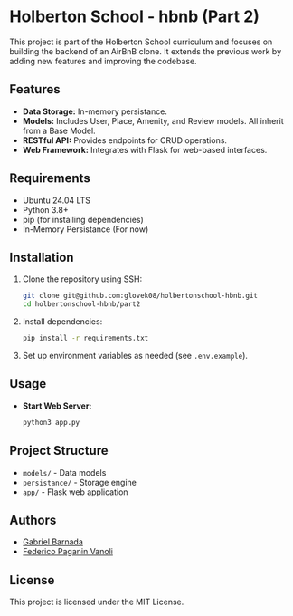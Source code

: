 # Holberton School - hbnb (Part 2)

This project is part of the Holberton School curriculum and focuses on building the backend of an AirBnB clone. It extends the previous work by adding new features and improving the codebase.

## Features

- **Data Storage:** In-memory persistance.
- **Models:** Includes User, Place, Amenity, and Review models. All inherit from a Base Model.
- **RESTful API:** Provides endpoints for CRUD operations.
- **Web Framework:** Integrates with Flask for web-based interfaces.

## Requirements

- Ubuntu 24.04 LTS
- Python 3.8+
- pip (for installing dependencies)
- In-Memory Persistance (For now)

## Installation

1. Clone the repository using SSH:
    ```bash
    git clone git@github.com:glovek08/holbertonschool-hbnb.git
    cd holbertonschool-hbnb/part2
    ```

2. Install dependencies:
    ```bash
    pip install -r requirements.txt
    ```

3. Set up environment variables as needed (see `.env.example`).

## Usage

- **Start Web Server:**
  ```bash
  python3 app.py
  ```

## Project Structure

- `models/` - Data models
- `persistance/` - Storage engine
- `app/` - Flask web application

## Authors

- [Gabriel Barnada](https://github.com/glovek08/)
- [Federico Paganin Vanoli](https://github.com/federico-paganini)

## License

This project is licensed under the MIT License.
